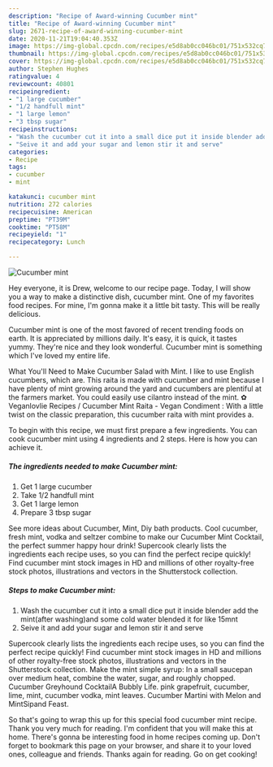 ```yaml
---
description: "Recipe of Award-winning Cucumber mint"
title: "Recipe of Award-winning Cucumber mint"
slug: 2671-recipe-of-award-winning-cucumber-mint
date: 2020-11-21T19:04:40.353Z
image: https://img-global.cpcdn.com/recipes/e5d8ab0cc046bc01/751x532cq70/cucumber-mint-recipe-main-photo.jpg
thumbnail: https://img-global.cpcdn.com/recipes/e5d8ab0cc046bc01/751x532cq70/cucumber-mint-recipe-main-photo.jpg
cover: https://img-global.cpcdn.com/recipes/e5d8ab0cc046bc01/751x532cq70/cucumber-mint-recipe-main-photo.jpg
author: Stephen Hughes
ratingvalue: 4
reviewcount: 40801
recipeingredient:
- "1 large cucumber"
- "1/2 handfull mint"
- "1 large lemon"
- "3 tbsp sugar"
recipeinstructions:
- "Wash the cucumber cut it into a small dice put it inside blender add the mint(after washing)and some cold water blended it for like 15mnt"
- "Seive it and add your sugar and lemon stir it and serve"
categories:
- Recipe
tags:
- cucumber
- mint

katakunci: cucumber mint 
nutrition: 272 calories
recipecuisine: American
preptime: "PT39M"
cooktime: "PT58M"
recipeyield: "1"
recipecategory: Lunch

---
```



![Cucumber mint](https://img-global.cpcdn.com/recipes/e5d8ab0cc046bc01/751x532cq70/cucumber-mint-recipe-main-photo.jpg)

Hey everyone, it is Drew, welcome to our recipe page. Today, I will show you a way to make a distinctive dish, cucumber mint. One of my favorites food recipes. For mine, I'm gonna make it a little bit tasty. This will be really delicious.

Cucumber mint is one of the most favored of recent trending foods on earth. It is appreciated by millions daily. It's easy, it is quick, it tastes yummy. They're nice and they look wonderful. Cucumber mint is something which I've loved my entire life.

What You&#39;ll Need to Make Cucumber Salad with Mint. I like to use English cucumbers, which are. This raita is made with cucumber and mint because I have plenty of mint growing around the yard and cucumbers are plentiful at the farmers market. You could easily use cilantro instead of the mint. ✿ Veganlovlie Recipes / Cucumber Mint Raita - Vegan Condiment : With a little twist on the classic preparation, this cucumber raita with mint provides a.


To begin with this recipe, we must first prepare a few ingredients. You can cook cucumber mint using 4 ingredients and 2 steps. Here is how you can achieve it.

<!--inarticleads1-->

##### The ingredients needed to make Cucumber mint:

1. Get 1 large cucumber
1. Take 1/2 handfull mint
1. Get 1 large lemon
1. Prepare 3 tbsp sugar


See more ideas about Cucumber, Mint, Diy bath products. Cool cucumber, fresh mint, vodka and seltzer combine to make our Cucumber Mint Cocktail, the perfect summer happy hour drink! Supercook clearly lists the ingredients each recipe uses, so you can find the perfect recipe quickly! Find cucumber mint stock images in HD and millions of other royalty-free stock photos, illustrations and vectors in the Shutterstock collection. 

<!--inarticleads2-->

##### Steps to make Cucumber mint:

1. Wash the cucumber cut it into a small dice put it inside blender add the mint(after washing)and some cold water blended it for like 15mnt
1. Seive it and add your sugar and lemon stir it and serve


Supercook clearly lists the ingredients each recipe uses, so you can find the perfect recipe quickly! Find cucumber mint stock images in HD and millions of other royalty-free stock photos, illustrations and vectors in the Shutterstock collection. Make the mint simple syrup: In a small saucepan over medium heat, combine the water, sugar, and roughly chopped. Cucumber Greyhound CocktailA Bubbly Life. pink grapefruit, cucumber, lime, mint, cucumber vodka, mint leaves. Cucumber Martini with Melon and MintSipand Feast. 

So that's going to wrap this up for this special food cucumber mint recipe. Thank you very much for reading. I'm confident that you will make this at home. There's gonna be interesting food in home recipes coming up. Don't forget to bookmark this page on your browser, and share it to your loved ones, colleague and friends. Thanks again for reading. Go on get cooking!
